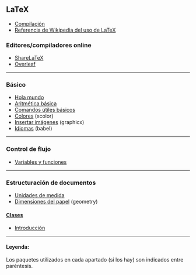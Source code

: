 ## LaTeX
- [Compilación](https://github.com/mondeja/fullstack/tree/master/backend/src/005-entorno_de_ejecucion/tex/compilar)
- [Referencia de Wikipedia del uso de LaTeX](https://es.wikipedia.org/wiki/Ayuda:Uso_de_TeX)

### Editores/compiladores online
- [ShareLaTeX](https://www.sharelatex.com?r=9e2d9797&rm=d&rs=b)
- [Overleaf](https://www.overleaf.com/)

_____________________________________________

### Básico
- [Hola mundo](https://github.com/mondeja/fullstack/tree/master/backend/src/049-latex/001-hola_mundo)
- [Aritmética básica](https://github.com/mondeja/fullstack/tree/master/backend/src/049-latex/002-aritmetica_basica)
- [Comandos útiles básicos](https://github.com/mondeja/fullstack/tree/master/backend/src/049-latex/003-utiles_basicos)
- [Colores](https://github.com/mondeja/fullstack/tree/master/backend/src/049-latex/005-colores) (xcolor)
- [Insertar imágenes](https://github.com/mondeja/fullstack/tree/master/backend/src/049-latex/006-imagenes) (graphicx)
- [Idiomas](https://github.com/mondeja/fullstack/tree/master/backend/src/049-latex/009-idiomas) (babel)

___________________________________________

### Control de flujo
- [Variables y funciones](https://github.com/mondeja/fullstack/tree/master/backend/src/049-latex/010-variables)

_____________________________________________

### Estructuración de documentos
- [Unidades de medida](https://github.com/mondeja/fullstack/tree/master/backend/src/049-latex/007-medidas)
- [Dimensiones del papel](https://github.com/mondeja/fullstack/tree/master/backend/src/049-latex/007-medidas) (geometry)

#### [Clases](https://github.com/mondeja/fullstack/tree/master/backend/src/049-latex/004-clases)
- [Introducción](https://github.com/mondeja/fullstack/tree/master/backend/src/049-latex/004-clases/001-intro)


_____________________________________________

#### Leyenda:
Los paquetes utilizados en cada apartado (si los hay) son indicados entre paréntesis.